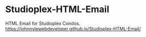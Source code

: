 # Studioplex-HTML-Email
HTML Email for Studioplex Condos.
https://johnnylewebdeveloper.github.io/Studioplex-HTML-Email/
